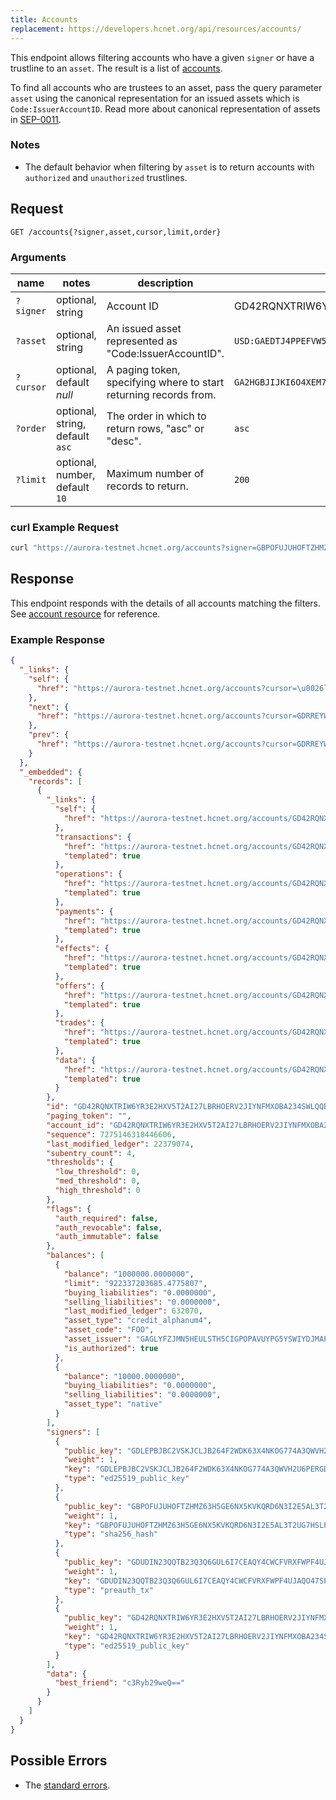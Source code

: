 ```yaml
---
title: Accounts
replacement: https://developers.hcnet.org/api/resources/accounts/
---
```


This endpoint allows filtering accounts who have a given `signer` or have a trustline to an `asset`. The result is a list of [accounts](../resources/account.md).

To find all accounts who are trustees to an asset, pass the query parameter `asset` using the canonical representation for an issued assets which is `Code:IssuerAccountID`. Read more about canonical representation of assets in [SEP-0011](https://github.com/hcnet/hcnet-protocol/blob/0c675fb3a482183dcf0f5db79c12685acf82a95c/ecosystem/sep-0011.md#values).

### Notes
- The default behavior when filtering by `asset` is to return accounts with `authorized` and `unauthorized` trustlines.

## Request

```
GET /accounts{?signer,asset,cursor,limit,order}
```

### Arguments

| name | notes | description | example |
| ---- | ----- | ----------- | ------- |
| `?signer` | optional, string | Account ID | GD42RQNXTRIW6YR3E2HXV5T2AI27LBRHOERV2JIYNFMXOBA234SWLQQB |
| `?asset` | optional, string | An issued asset represented as "Code:IssuerAccountID". | `USD:GAEDTJ4PPEFVW5XV2S7LUXBEHNQMX5Q2GM562RJGOQG7GVCE5H3HIB4V,native` |
| `?cursor` | optional, default _null_ | A paging token, specifying where to start returning records from. | `GA2HGBJIJKI6O4XEM7CZWY5PS6GKSXL6D34ERAJYQSPYA6X6AI7HYW36` |
| `?order` | optional, string, default `asc` | The order in which to return rows, "asc" or "desc". | `asc` |
| `?limit` | optional, number, default `10` | Maximum number of records to return. | `200` |

### curl Example Request

```sh
curl "https://aurora-testnet.hcnet.org/accounts?signer=GBPOFUJUHOFTZHMZ63H5GE6NX5KVKQRD6N3I2E5AL3T2UG7HSLPLXN2K"
```

<!-- ### JavaScript Example Request -->

<!-- ```javascript -->
<!-- var HcnetSdk = require('hcnet-sdk'); -->
<!-- var server = new HcnetSdk.Server('https://aurora-testnet.hcnet.org'); -->

<!-- server.accounts(asset: asset) -->
<!--   .call() -->
<!--   .then(function (accountResult) { -->
<!--     console.log(accountResult); -->
<!--   }) -->
<!--   .catch(function (err) { -->
<!--     console.error(err); -->
<!--   }) -->
<!-- ``` -->

## Response

This endpoint responds with the details of all accounts matching the filters. See [account resource](../resources/account.md) for reference.

### Example Response
```json
{
  "_links": {
    "self": {
      "href": "https://aurora-testnet.hcnet.org/accounts?cursor=\u0026limit=10\u0026order=asc\u0026signer=GBPOFUJUHOFTZHMZ63H5GE6NX5KVKQRD6N3I2E5AL3T2UG7HSLPLXN2K"
    },
    "next": {
      "href": "https://aurora-testnet.hcnet.org/accounts?cursor=GDRREYWHQWJDICNH4SAH4TT2JRBYRPTDYIMLK4UWBDT3X3ZVVYT6I4UQ\u0026limit=10\u0026order=asc\u0026signer=GBPOFUJUHOFTZHMZ63H5GE6NX5KVKQRD6N3I2E5AL3T2UG7HSLPLXN2K"
    },
    "prev": {
      "href": "https://aurora-testnet.hcnet.org/accounts?cursor=GDRREYWHQWJDICNH4SAH4TT2JRBYRPTDYIMLK4UWBDT3X3ZVVYT6I4UQ\u0026limit=10\u0026order=desc\u0026signer=GBPOFUJUHOFTZHMZ63H5GE6NX5KVKQRD6N3I2E5AL3T2UG7HSLPLXN2K"
    }
  },
  "_embedded": {
    "records": [
      {
        "_links": {
          "self": {
            "href": "https://aurora-testnet.hcnet.org/accounts/GD42RQNXTRIW6YR3E2HXV5T2AI27LBRHOERV2JIYNFMXOBA234SWLQQB"
          },
          "transactions": {
            "href": "https://aurora-testnet.hcnet.org/accounts/GD42RQNXTRIW6YR3E2HXV5T2AI27LBRHOERV2JIYNFMXOBA234SWLQQB/transactions{?cursor,limit,order}",
            "templated": true
          },
          "operations": {
            "href": "https://aurora-testnet.hcnet.org/accounts/GD42RQNXTRIW6YR3E2HXV5T2AI27LBRHOERV2JIYNFMXOBA234SWLQQB/operations{?cursor,limit,order}",
            "templated": true
          },
          "payments": {
            "href": "https://aurora-testnet.hcnet.org/accounts/GD42RQNXTRIW6YR3E2HXV5T2AI27LBRHOERV2JIYNFMXOBA234SWLQQB/payments{?cursor,limit,order}",
            "templated": true
          },
          "effects": {
            "href": "https://aurora-testnet.hcnet.org/accounts/GD42RQNXTRIW6YR3E2HXV5T2AI27LBRHOERV2JIYNFMXOBA234SWLQQB/effects{?cursor,limit,order}",
            "templated": true
          },
          "offers": {
            "href": "https://aurora-testnet.hcnet.org/accounts/GD42RQNXTRIW6YR3E2HXV5T2AI27LBRHOERV2JIYNFMXOBA234SWLQQB/offers{?cursor,limit,order}",
            "templated": true
          },
          "trades": {
            "href": "https://aurora-testnet.hcnet.org/accounts/GD42RQNXTRIW6YR3E2HXV5T2AI27LBRHOERV2JIYNFMXOBA234SWLQQB/trades{?cursor,limit,order}",
            "templated": true
          },
          "data": {
            "href": "https://aurora-testnet.hcnet.org/accounts/GD42RQNXTRIW6YR3E2HXV5T2AI27LBRHOERV2JIYNFMXOBA234SWLQQB/data/{key}",
            "templated": true
          }
        },
        "id": "GD42RQNXTRIW6YR3E2HXV5T2AI27LBRHOERV2JIYNFMXOBA234SWLQQB",
        "paging_token": "",
        "account_id": "GD42RQNXTRIW6YR3E2HXV5T2AI27LBRHOERV2JIYNFMXOBA234SWLQQB",
        "sequence": 7275146318446606,
        "last_modified_ledger": 22379074,
        "subentry_count": 4,
        "thresholds": {
          "low_threshold": 0,
          "med_threshold": 0,
          "high_threshold": 0
        },
        "flags": {
          "auth_required": false,
          "auth_revocable": false,
          "auth_immutable": false
        },
        "balances": [
          {
            "balance": "1000000.0000000",
            "limit": "922337203685.4775807",
            "buying_liabilities": "0.0000000",
            "selling_liabilities": "0.0000000",
            "last_modified_ledger": 632070,
            "asset_type": "credit_alphanum4",
            "asset_code": "FOO",
            "asset_issuer": "GAGLYFZJMN5HEULSTH5CIGPOPAVUYPG5YSWIYDJMAPIECYEBPM2TA3QR",
            "is_authorized": true
          },
          {
            "balance": "10000.0000000",
            "buying_liabilities": "0.0000000",
            "selling_liabilities": "0.0000000",
            "asset_type": "native"
          }
        ],
        "signers": [
          {
            "public_key": "GDLEPBJBC2VSKJCLJB264F2WDK63X4NKOG774A3QWVH2U6PERGDPUCS4",
            "weight": 1,
            "key": "GDLEPBJBC2VSKJCLJB264F2WDK63X4NKOG774A3QWVH2U6PERGDPUCS4",
            "type": "ed25519_public_key"
          },
          {
            "public_key": "GBPOFUJUHOFTZHMZ63H5GE6NX5KVKQRD6N3I2E5AL3T2UG7HSLPLXN2K",
            "weight": 1,
            "key": "GBPOFUJUHOFTZHMZ63H5GE6NX5KVKQRD6N3I2E5AL3T2UG7HSLPLXN2K",
            "type": "sha256_hash"
          },
          {
            "public_key": "GDUDIN23QQTB23Q3Q6GUL6I7CEAQY4CWCFVRXFWPF4UJAQO47SPUFCXG",
            "weight": 1,
            "key": "GDUDIN23QQTB23Q3Q6GUL6I7CEAQY4CWCFVRXFWPF4UJAQO47SPUFCXG",
            "type": "preauth_tx"
          },
          {
            "public_key": "GD42RQNXTRIW6YR3E2HXV5T2AI27LBRHOERV2JIYNFMXOBA234SWLQQB",
            "weight": 1,
            "key": "GD42RQNXTRIW6YR3E2HXV5T2AI27LBRHOERV2JIYNFMXOBA234SWLQQB",
            "type": "ed25519_public_key"
          }
        ],
        "data": {
          "best_friend": "c3Ryb29weQ=="
        }
      }
    ]
  }
}
```

## Possible Errors

- The [standard errors](../errors.md#Standard-Errors).
